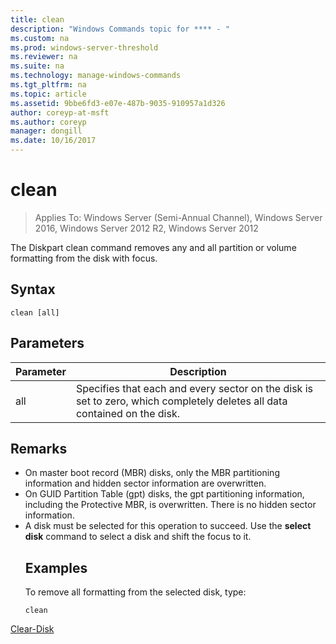 ```yaml
---
title: clean
description: "Windows Commands topic for **** - "
ms.custom: na
ms.prod: windows-server-threshold
ms.reviewer: na
ms.suite: na
ms.technology: manage-windows-commands
ms.tgt_pltfrm: na
ms.topic: article
ms.assetid: 9bbe6fd3-e07e-487b-9035-910957a1d326
author: coreyp-at-msft
ms.author: coreyp
manager: dongill
ms.date: 10/16/2017
---
```

# clean

>Applies To: Windows Server (Semi-Annual Channel), Windows Server 2016, Windows Server 2012 R2, Windows Server 2012

The Diskpart clean command removes any and all partition or volume formatting from the disk with focus.
## Syntax
```
clean [all]
```
## Parameters

| Parameter |                                                        Description                                                        |
|-----------|---------------------------------------------------------------------------------------------------------------------------|
|    all    | Specifies that each and every sector on the disk is set to zero, which completely deletes all data contained on the disk. |

## Remarks
- On master boot record (MBR) disks, only the MBR partitioning information and hidden sector information are overwritten.
- On GUID Partition Table (gpt) disks, the gpt partitioning information, including the Protective MBR, is overwritten. There is no hidden sector information.
- A disk must be selected for this operation to succeed. Use the **select disk** command to select a disk and shift the focus to it.
  ## <a name="BKMK_examples"></a>Examples
  To remove all formatting from the selected disk, type:
  ```
  clean
  ```

[Clear-Disk](https://technet.microsoft.com/library/hh848661.aspx)
